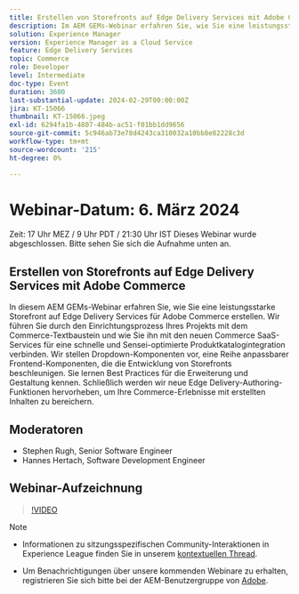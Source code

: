 ```yaml
---
title: Erstellen von Storefronts auf Edge Delivery Services mit Adobe Commerce
description: Im AEM GEMs-Webinar erfahren Sie, wie Sie eine leistungsstarke Storefront für Edge Delivery Services für Adobe Commerce erstellen, die die Projekteinrichtung, die Commerce SaaS-Integration, anpassbare Frontend-Komponenten und neue Authoring-Funktionen zur Verbesserung von Commerce-Erlebnissen umfasst.
solution: Experience Manager
version: Experience Manager as a Cloud Service
feature: Edge Delivery Services
topic: Commerce
role: Developer
level: Intermediate
doc-type: Event
duration: 3600
last-substantial-update: 2024-02-29T00:00:00Z
jira: KT-15066
thumbnail: KT-15066.jpeg
exl-id: 6294fa1b-4807-484b-ac51-f01bb1dd9656
source-git-commit: 5c946ab73e78d4243ca310032a10bb8e82228c3d
workflow-type: tm+mt
source-wordcount: '215'
ht-degree: 0%

---
```


# Webinar-Datum: 6. März 2024

Zeit: 17 Uhr MEZ / 9 Uhr PDT / 21:30 Uhr IST
Dieses Webinar wurde abgeschlossen. Bitte sehen Sie sich die Aufnahme unten an.

## Erstellen von Storefronts auf Edge Delivery Services mit Adobe Commerce

In diesem AEM GEMs-Webinar erfahren Sie, wie Sie eine leistungsstarke Storefront auf Edge Delivery Services für Adobe Commerce erstellen. Wir führen Sie durch den Einrichtungsprozess Ihres Projekts mit dem Commerce-Textbaustein und wie Sie ihn mit den neuen Commerce SaaS-Services für eine schnelle und Sensei-optimierte Produktkatalogintegration verbinden. Wir stellen Dropdown-Komponenten vor, eine Reihe anpassbarer Frontend-Komponenten, die die Entwicklung von Storefronts beschleunigen. Sie lernen Best Practices für die Erweiterung und Gestaltung kennen. Schließlich werden wir neue Edge Delivery-Authoring-Funktionen hervorheben, um Ihre Commerce-Erlebnisse mit erstellten Inhalten zu bereichern.

## Moderatoren

* Stephen Rugh, Senior Software Engineer
* Hannes Hertach, Software Development Engineer

## Webinar-Aufzeichnung

>[!VIDEO](https://video.tv.adobe.com/v/3427729)

>[!NOTE]
> 
>* Informationen zu sitzungsspezifischen Community-Interaktionen in Experience League finden Sie in unserem [kontextuellen Thread](https://adobe.ly/48m4dEm).
>
>* Um Benachrichtigungen über unsere kommenden Webinare zu erhalten, registrieren Sie sich bitte bei der AEM-Benutzergruppe von [Adobe](https://aem-augs.adobe.com/).
